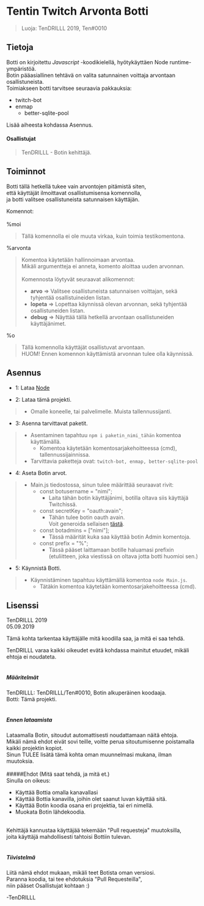 # Tentin Twitch Arvonta Botti
>Luoja: TenDRILLL 2019, Ten#0010

## Tietoja
Botti on kirjoitettu _Javascript_ -koodikielellä, hyötykäyttäen Node runtime-ympäristöä.
<br>Botin pääasiallinen tehtävä on valita satunnainen voittaja arvontaan osallistuneista.
<br>Toimiakseen botti tarvitsee seuraavia pakkauksia:

- twitch-bot
- enmap
    - better-sqlite-pool
    
Lisää aiheesta kohdassa Asennus.

#### Osallistujat
>TenDRILLL - Botin kehittäjä.

## Toiminnot
Botti tällä hetkellä tukee vain arvontojen pitämistä siten,
<br>että käyttäjät ilmoittavat osallistumisensa komennolla,
<br>ja botti valitsee osallistuneista satunnaisen käyttäjän.

Komennot:
<br><br>%moi
> Tällä komennolla ei ole muuta virkaa, kuin toimia testikomentona.

%arvonta
> Komentoa käytetään hallinnoimaan arvontaa.
<br>Mikäli argumentteja ei anneta, komento aloittaa uuden arvonnan.
<br><br>Komennosta löytyvät seuraavat alikomennot:
>
> * **arvo** => Valitsee osallistuneista satunnaisen voittajan, sekä tyhjentää osallistuineiden listan.
> * **lopeta** => Lopettaa käynnissä olevan arvonnan, sekä tyhjentää osallistuneiden listan.
> * **debug** => Näyttää tällä hetkellä arvontaan osallistuneiden käyttäjänimet.

%o
> Tällä komennolla käyttäjät osallistuvat arvontaan.
<br>HUOM! Ennen komennon käyttämistä arvonnan tulee olla käynnissä.

## Asennus

- 1: Lataa [Node](https://nodejs.org/en/)

- 2: Lataa tämä projekti.
>    - Omalle koneelle, tai palvelimelle. Muista tallennussijanti.
- 3: Asenna tarvittavat paketit.
>    - Asentaminen tapahtuu ``npm i paketin_nimi_tähän`` komentoa käyttämällä.
>        - Komentoa käytetään komentosarjakehoitteessa (cmd), tallennussijainnissa.
>    - Tarvittavia paketteja ovat: ``twitch-bot, enmap, better-sqlite-pool``
- 4: Aseta Botin arvot.
> - Main.js tiedostossa, sinun tulee määrittää seuraavat rivit:
>   - const botusername = "nimi";
>       - Laita tähän botin käyttäjänimi, botilla oltava siis käyttäjä Twitchissä.
>   - const secretKey = "oauth:avain";
>       - Tähän tulee botin oauth avain.<br>Voit generoida sellaisen [tästä](https://twitchapps.com/tmi/).
>   - const botadmins = ["nimi"];
>       - Tässä määrität kuka saa käyttää botin Admin komentoja.
>   - const prefix = "%";
>       - Tässä pääset laittamaan botille haluamasi prefixin<br>(etuliitteen, joka viestissä on oltava jotta botti huomioi sen.)
- 5: Käynnistä Botti.
> - Käynnistäminen tapahtuu käyttämällä komentoa ``node Main.js``.
>   - Tätäkin komentoa käytetään komentosarjakehoitteessa (cmd).  

## Lisenssi
TenDRILLL 2019
<br>05.09.2019

Tämä kohta tarkentaa käyttäjälle mitä koodilla saa, ja mitä ei saa tehdä.

TenDRILLL varaa kaikki oikeudet evätä kohdassa mainitut etuudet, mikäli ehtoja ei noudateta.
<br><br>
##### Määritelmät
TenDRILLL: TenDRILLL/Ten#0010, Botin alkuperäinen koodaaja.
<br>Botti: Tämä projekti.
<br><br>
##### Ennen lataamista
Lataamalla Botin, sitoudut automattisesti noudattamaan näitä ehtoja.
<br>Mikäli nämä ehdot eivät sovi teille, voitte perua sitoutumisenne poistamalla kaikki projektin kopiot.
<br>Sinun TULEE lisätä tämä kohta oman muunnelmasi mukana, ilman muutoksia.
<br><br>
#####Ehdot
(Mitä saat tehdä, ja mitä et.)
<br>Sinulla on oikeus:
* Käyttää Bottia omalla kanavallasi
* Käyttää Bottia kanavilla, joihin olet saanut luvan käyttää sitä.
* Käyttää Botin koodia osana eri projektia, tai eri nimellä.
* Muokata Botin lähdekoodia. 

<br> Kehittäjä kannustaa käyttäjää tekemään "Pull requesteja" muutoksilla,
<br>joita käyttäjä mahdollisesti tahtoisi Bottiin tulevan.
<br><br>

##### Tiivistelmä
Liitä nämä ehdot mukaan, mikäli teet Botista oman versiosi.
<br>Paranna koodia, tai tee ehdotuksia "Pull Requesteilla",
<br>niin pääset Osallistujat kohtaan :)

-TenDRILLL
